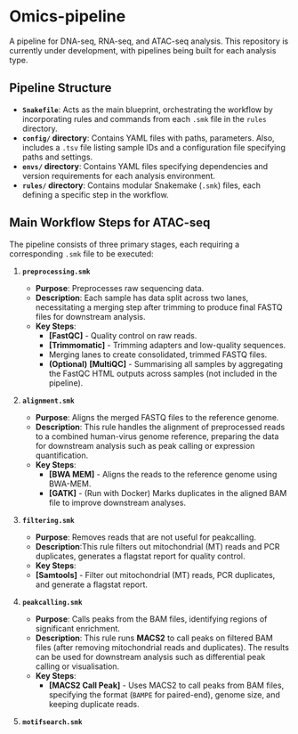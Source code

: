 # Omics-pipeline

A pipeline for DNA-seq, RNA-seq, and ATAC-seq analysis. This repository is currently under development, with pipelines being built for each analysis type.

## Pipeline Structure

- **`Snakefile`**: Acts as the main blueprint, orchestrating the workflow by incorporating rules and commands from each `.smk` file in the `rules` directory.
- **`config/` directory**: Contains YAML files with paths, parameters. Also, includes a `.tsv` file listing sample IDs and a configuration file specifying paths and settings.
- **`envs/` directory**: Contains YAML files specifying dependencies and version requirements for each analysis environment.
- **`rules/` directory**: Contains modular Snakemake (`.smk`) files, each defining a specific step in the workflow.

## Main Workflow Steps for ATAC-seq

The pipeline consists of three primary stages, each requiring a corresponding `.smk` file to be executed:

1. **`preprocessing.smk`**
   - **Purpose**: Preprocesses raw sequencing data.
   - **Description**: Each sample has data split across two lanes, necessitating a merging step after trimming to produce final FASTQ files for downstream analysis.
   - **Key Steps**:
     - **[FastQC]** - Quality control on raw reads.
     - **[Trimmomatic]** - Trimming adapters and low-quality sequences.
     - Merging lanes to create consolidated, trimmed FASTQ files.
     - **(Optional)** **[MultiQC]** - Summarising all samples by aggregating the FastQC HTML outputs across samples (not included in the pipeline).

2. **`alignment.smk`**
   - **Purpose**: Aligns the merged FASTQ files to the reference genome.
   - **Description**: This rule handles the alignment of preprocessed reads to a combined human-virus genome reference, preparing the data for downstream analysis such as peak calling or expression quantification.
   - **Key Steps**:
     - **[BWA MEM]** - Aligns the reads to the reference genome using BWA-MEM.
     - **[GATK]** - (Run with Docker) Marks duplicates in the aligned BAM file to improve downstream analyses.
     
3. **`filtering.smk`**
   - **Purpose**: Removes reads that are not useful for peakcalling. 
   - **Description**:This rule filters out mitochondrial (MT) reads and PCR duplicates, generates a flagstat report for quality control.
   - **Key Steps**:
   -  **[Samtools]** - Filter out mitochondrial (MT) reads, PCR duplicates, and generate a flagstat report.
       
4. **`peakcalling.smk`**
   - **Purpose**: Calls peaks from the BAM files, identifying regions of significant enrichment.
   - **Description**: This rule runs **MACS2** to call peaks on filtered BAM files (after removing mitochondrial reads and duplicates). The results can be used for downstream analysis such as differential peak calling or visualisation.
   - **Key Steps**:
     - **[MACS2 Call Peak]** - Uses MACS2 to call peaks from BAM files, specifying the format (`BAMPE` for paired-end), genome size, and keeping duplicate reads.
    
5. **`motifsearch.smk`**
   
